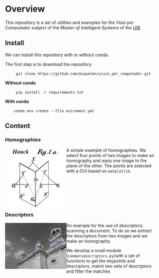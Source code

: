 # Overview 

This repository is a set of utilities and examples for the *Visió per Computador* subject of the *Master of Intelligent Systems* of the [UIB](https://www.uib.cat). 

## Install

We can install this repository with or without conda.

The first step is to download the repository
```
     git clone https://github.com/miquelmn/visio_per_computador.git
```
**Without conda**
```
     pip install -r requirements.txt
```
**With conda**
```
    conda env create --file eviroment.yml
```

## Content


### Homographies

<img align="left" style="width:40%" src="./doc/images/homografia.png" /> A simple example of homographies. We select four points of two images to make an homography and warp one image to the plane of the other. The points are selected with a GUI based on ``matplotlib``.
<br/>
<br/>
<br/>
<br/>
<br/>
<br/>
<br/>

### Descriptors
<img align="left" style="width:40%" src="./doc/images/sift_keypoints.jpg" /> An example for the use of descriptors: scanning a document. To do so we extract the descriptors from two images and we make an homography.

We develop a small module (``common\descriptors.py``)with a set of functions to get the keypoints and descriptors, match two sets of descriptors and filter the matches
<br/>
<br/>
<br/>
<br/>
<br/>
<br/>
<br/>
